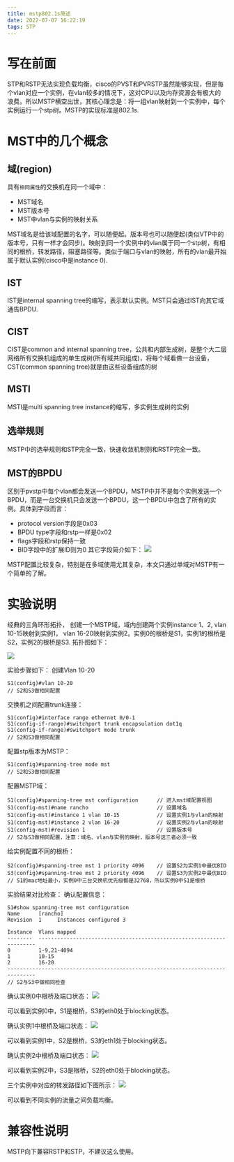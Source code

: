 ```yaml
---
title: mstp802.1s简述
date: 2022-07-07 16:22:19
tags: STP
---
```

# 写在前面
STP和RSTP无法实现负载均衡，cisco的PVST和PVRSTP虽然能够实现，但是每个vlan对应一个实例，在vlan较多的情况下，这对CPU以及内存资源会有极大的浪费。所以MSTP横空出世，其核心理念是：将一组vlan映射到一个实例中，每个实例运行一个stp树。MSTP的实现标准是802.1s.
<!--more-->

# MST中的几个概念

## 域(region)
具有`相同属性`的交换机在同一个域中：
- MST域名
- MST版本号
- MST中vlan与实例的映射关系

MST域名是给该域配置的名字，可以随便起。版本号也可以随便起(类似VTP中的版本号，只有一样才会同步)。映射到同一个实例中的vlan属于同一个stp树，有相同的根桥，转发路径，阻塞路径等。类似于端口与vlan的映射，所有的vlan最开始属于默认实例(cisco中是instance 0).

## IST
IST是internal spanning tree的缩写，表示默认实例。MST只会通过IST向其它域通告BPDU.

## CIST
CIST是common and internal spanning tree，公共和内部生成树，是整个大二层网络所有交换机组成的单生成树(所有域共同组成)，将每个域看做一台设备，CST(common spanning tree)就是由这些设备组成的树

## MSTI
MSTI是multi spanning tree instance的缩写，多实例生成树的实例

## 选举规则
MSTP中的选举规则和STP完全一致，快速收敛机制则和RSTP完全一致。

## MST的BPDU
区别于pvstp中每个vlan都会发送一个BPDU，MSTP中并不是每个实例发送一个BPDU，而是一台交换机只会发送一个BPDU，这一个BPDU中包含了所有的实例。具体到字段而言：
- protocol version字段是0x03
- BPDU type字段和rstp一样是0x02
- flags字段和rstp保持一致
- BID字段中的扩展ID则为0
其它字段简介如下：
![](https://github.com/Rancho333/pictures_hub/blob/master/non_auto/mstp_bpdu.png?raw=true)

MSTP配置比较复杂，特别是在多域使用尤其复杂，本文只通过单域对MSTP有一个简单的了解。

# 实验说明
经典的三角环形拓扑， 创建一个MSTP域，域内创建两个实例instance 1、2, vlan 10-15映射到实例1， vlan 16-20映射到实例2。实例0的根桥是S1，实例1的根桥是S2，实例2的根桥是S3. 拓扑图如下：

![](https://github.com/Rancho333/pictures_hub/blob/920baf1e40926adc604b727854fd10b7861dc24e/non_auto/mstp_topology.png?raw=true)

实验步骤如下：
创建Vlan 10-20
```
S1(config)#vlan 10-20
// S2和S3做相同配置
```

交换机之间配置trunk连接：
```
S1(config)#interface range ethernet 0/0-1
S1(config-if-range)#switchport trunk encapsulation dot1q
S1(config-if-range)#switchport mode trunk
// S2和S3做相同配置
```

配置stp版本为MSTP：
```
S1(config)#spanning-tree mode mst
// S2和S3做相同配置
```

配置MSTP域：
```
S1(config)#spanning-tree mst configuration      // 进入mst域配置视图
S1(config-mst)#name rancho                      // 设置域名
S1(config-mst)#instance 1 vlan 10-15            // 设置实例1与vlan的映射
S1(config-mst)#instance 2 vlan 16-20            // 设置实例2与vlan的映射
S1(config-mst)#revision 1                       // 设置版本号
// S2与S3做相同配置，注意：域名、vlan与实例的映射，版本号这三者必须一致
```

给实例配置不同的根桥：
```
S2(config)#spanning-tree mst 1 priority 4096    // 设置S2为实例1中最优BID
S3(config)#spanning-tree mst 2 priority 4096    // 设置S3为实例2中最优BID
// S1的mac地址最小，实例0中三台交换机优先级都是32768，所以实例0中S1是根桥
```

实验结果对比检查：
确认配置信息：
```
S1#show spanning-tree mst configuration 
Name      [rancho]
Revision  1     Instances configured 3

Instance  Vlans mapped
--------  ---------------------------------------------------------------------
0         1-9,21-4094
1         10-15
2         16-20
-------------------------------------------------------------------------------
// S2与S3中做相同检查
```

确认实例0中根桥及端口状态：
![](https://github.com/Rancho333/pictures_hub/blob/master/non_auto/mstp_instance_0.png?raw=true)

可以看到实例0中，S1是根桥，S3的eth0处于blocking状态。

确认实例1中根桥及端口状态：
![](https://github.com/Rancho333/pictures_hub/blob/master/non_auto/mstp_instance_1.png?raw=true)

可以看到实例1中，S2是根桥，S3的eth1处于blocking状态。

确认实例2中根桥及端口状态：
![](https://github.com/Rancho333/pictures_hub/blob/master/non_auto/mstp_instance_2.png?raw=true)

可以看到实例2中，S3是根桥，S2的eth0处于blocking状态。

三个实例中对应的转发路径如下图所示：
![](https://github.com/Rancho333/pictures_hub/blob/master/non_auto/mstp_instance_forward_path.png?raw=true)

可以看到不同实例的流量之间负载均衡。

# 兼容性说明
MSTP向下兼容RSTP和STP，不建议这么使用。
